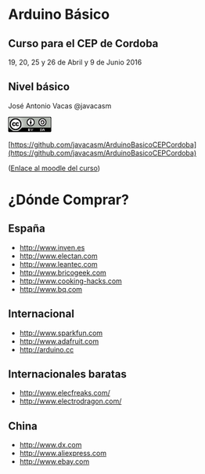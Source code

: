 # Arduino Básico

## Curso para el CEP de Cordoba

19, 20, 25 y 26 de Abril y 9 de Junio 2016

## Nivel básico

José Antonio Vacas @javacasm

![cc](./imagenes/CCbySQ_88x31.png)

[https://github.com/javacasm/ArduinoBasicoCEPCordoba](https://github.com/javacasm/ArduinoBasicoCEPCordoba)

([Enlace al moodle del curso](http://educacionadistancia.juntadeandalucia.es/profesorado/course/view.php?id=2418))


# ¿Dónde Comprar?

## España

* http://www.inven.es
* http://www.electan.com
* http://www.leantec.com
* http://www.bricogeek.com
* http://www.cooking-hacks.com
* http://www.bq.com

## Internacional

* http://www.sparkfun.com
* http://www.adafruit.com
* http://arduino.cc

## Internacionales baratas

* http://www.elecfreaks.com/
* http://www.electrodragon.com/


## China

* http://www.dx.com
* http://www.aliexpress.com
* http://www.ebay.com
